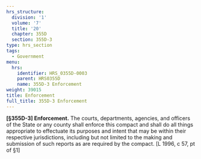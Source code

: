 ```yaml
---
hrs_structure:
  division: '1'
  volume: '7'
  title: '20'
  chapter: 355D
  section: 355D-3
type: hrs_section
tags:
  - Government
menu:
  hrs:
    identifier: HRS_0355D-0003
    parent: HRS0355D
    name: 355D-3 Enforcement
weight: 39015
title: Enforcement
full_title: 355D-3 Enforcement
---
```

**[§355D-3] Enforcement.** The courts, departments, agencies, and officers of the State or any county shall enforce this compact and shall do all things appropriate to effectuate its purposes and intent that may be within their respective jurisdictions, including but not limited to the making and submission of such reports as are required by the compact. [L 1996, c 57, pt of §1]